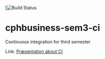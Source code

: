 [![Build Status](https://travis-ci.org/INFINITE-KH/cphbusiness-sem3-ci)

# cphbusiness-sem3-ci
Continuous integration for third semester

Link: [Præsentation about CI](https://jegp.github.io/cphbusiness-sem3-ci/presentation.html#/)
